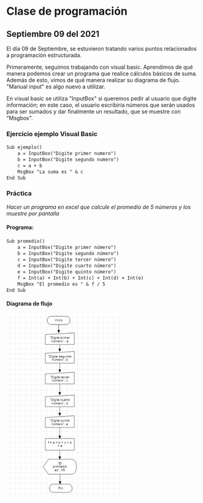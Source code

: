 # Clase de programación

## Septiembre 09 del 2021

El día 09 de Septiembre, se estuvieron tratando varios puntos relacionados a programación estructurada. 

Primeramente, seguimos trabajando con visual basic. Aprendimos de qué manera podemos crear un programa que realice cálculos básicos de suma. Además de esto, vimos de qué manera realizar su diagrama de flujo.  "Manual input" es algo nuevo a utilizar. 

En visual basic se utiliza "InputBox" si queremos pedir al usuario que digite información; en este caso, el usuario escribiría números que serán usados para ser sumados y dar finalmente un resultado, que se muestre con "Msgbox". 



### Ejercicio ejemplo Visual Basic

```
Sub ejemplo()
    a = InputBox("Digite primer numero")
    b = InputBox("Digite segundo numero")
    c = a + b
    MsgBox "La suma es " & c
End Sub
```

### Práctica

_Hacer un programa en excel que calcule el promedio de 5 números y los muestre por pantalla_

#### Programa:

```
Sub promedio()
    a = InputBox("Digite primer número")
    b = InputBox("Digite segundo número")
    c = InputBox("Digite tercer número")
    d = InputBox("Digite cuarto número")
    e = InputBox("Digite quinto número")
    f = Int(a) + Int(b) + Int(c) + Int(d) + Int(e)
    MsgBox "El promedio es " & f / 5
End Sub
```

#### Diagrama de flujo

<img src="img/promediodiagramadeflujo.JPG" width=300>





